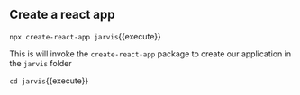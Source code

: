 ## Create a react app

`npx create-react-app jarvis`{{execute}}

This is will invoke the `create-react-app` package to create our application in the `jarvis` folder

`cd jarvis`{{execute}}

